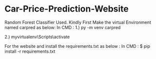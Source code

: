 # Car-Price-Prediction-Website
Random Forest Classifier Used.
Kindly First Make the virtual Environment named carpred as below:
In CMD : 
1.)  py -m venv carpred

2.)  myvirtualenv\Scripts\activate

For the website and install the requirements.txt as below :
In CMD : 
$ pip install -r requirements.txt


